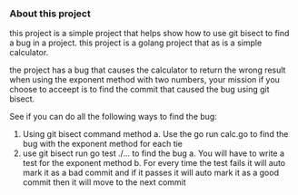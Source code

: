 

### About  this project

this project is a simple project that helps show how to use git bisect to find a bug in a project. 
this project is a golang project that as is a simple calculator.

the project has a bug that causes the calculator to return the wrong result when using the exponent method with two numbers,
your mission if you choose to acceept is to find the commit that caused the bug using git bisect. 


See if you can do all the following ways to find the bug:
1. Using git bisect command method
  a. Use the go run calc.go to find the bug with the exponent method for each tie
2. use git bisect run go test ./... to find the bug
     a. You will have to write a test for the exponent method
     b. For every time the test fails it will auto mark it as a bad commit and if it passes it will auto mark it as a good commit then it will move to the next commit
